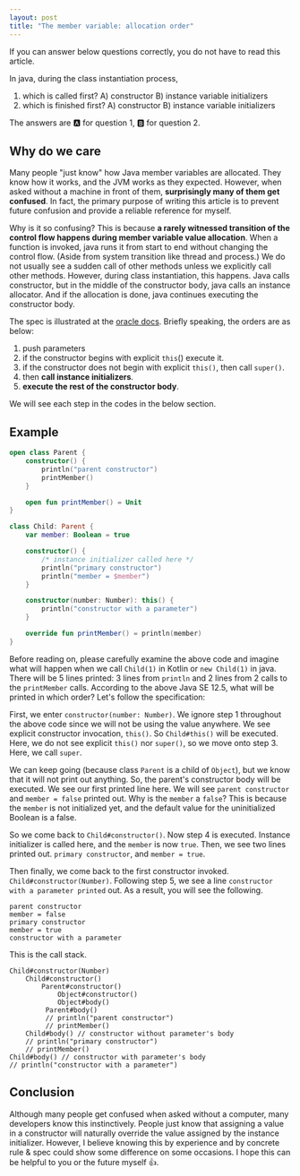 ```yaml
---
layout: post
title: "The member variable: allocation order"
---
```


If you can answer below questions correctly, you do not have to read this article.

In java, during the class instantiation process, 

1. which is called first? A) constructor B) instance variable initializers
2. which is finished first? A) constructor B) instance variable initializers

The answers are 🅰️ for question 1, 🅱️ for question 2.

## Why do we care

Many people "just know" how Java member variables are allocated. They know how it works, and the JVM works as they expected. However, when asked without a machine in front of them, **surprisingly many of them get confused**. In fact, the primary purpose of writing this article is to prevent future confusion and provide a reliable reference for myself. 

Why is it so confusing? This is because **a rarely witnessed transition of the control flow happens during member variable value allocation**. When a function is invoked, java runs it from start to end without changing the control flow. (Aside from system transition like thread and process.) We do not usually see a sudden call of other methods unless we explicitly call other methods. However, during class instantiation, this happens. Java calls constructor, but in the middle of the constructor body, java calls an instance allocator. And if the allocation is done, java continues executing the constructor body. 

The spec is illustrated at the [oracle docs](https://docs.oracle.com/javase/specs/jls/se7/html/jls-12.html#jls-12.5). Briefly speaking, the orders are as below:

1. push parameters
2. if the constructor begins with explicit `this`() execute it.
3. if the constructor does not begin with explicit `this()`, then call `super()`.
4. then **call instance initializers**.
5. **execute the rest of the constructor body**. 

We will see each step in the codes in the below section.

## Example

```kotlin
open class Parent {
    constructor() {
        println("parent constructor")
        printMember()
    }

    open fun printMember() = Unit
}

class Child: Parent {
    var member: Boolean = true

    constructor() {
        /* instance initializer called here */
        println("primary constructor")
        println("member = $member")
    }

    constructor(number: Number): this() {
        println("constructor with a parameter")
    }

    override fun printMember() = println(member)
}
```

Before reading on, please carefully examine the above code and imagine what will happen when we call `Child(1)` in Kotlin or `new Child(1)` in java. There will be 5 lines printed: 3 lines from `println` and 2 lines from 2 calls to the `printMember` calls. According to the above Java SE 12.5, what will be printed in which order?
Let's follow the specification:

First, we enter `constructor(number: Number)`. We ignore step 1 throughout the above code since we will not be using the value anywhere. We see explicit constructor invocation, `this()`. So `Child#this()` will be executed. 
Here, we do not see explicit `this()` nor `super()`, so we move onto step 3. Here, we call `super`. 

We can keep going (because class `Parent` is a child of `Object`), but we know that it will not print out anything. So, the parent's constructor body will be executed. We see our first printed line here. We will see `parent constructor` and `member = false` printed out. Why is the `member` a `false`? This is because the `member` is not initialized yet, and the default value for the uninitialized Boolean is a false. 

So we come back to `Child#constructor()`. Now step 4 is executed. Instance initializer is called here, and the `member` is now `true`. Then, we see two lines printed out. `primary constructor`, and `member = true`.

Then finally, we come back to the first constructor invoked. `Child#constructor(Number)`. Following step 5, we see a line `constructor with a parameter printed` out. As a result, you will see the following.

```
parent constructor
member = false
primary constructor
member = true
constructor with a parameter
```

This is the call stack.

```
Child#constructor(Number)
	Child#constructor()
		Parent#constructor()
			Object#constructor()
			Object#body()
         Parent#body() 
         // println("parent constructor")
         // printMember()
    Child#body() // constructor without parameter's body
    // println("primary constructor")
    // printMember()
Child#body() // constructor with parameter's body
// println("constructor with a parameter")
```

## Conclusion

Although many people get confused when asked without a computer, many developers know this instinctively. People just know that assigning a value in a constructor will naturally override the value assigned by the instance initializer. However, I believe knowing this by experience and by concrete rule & spec could show some difference on some occasions. I hope this can be helpful to you or the future myself 👍.
